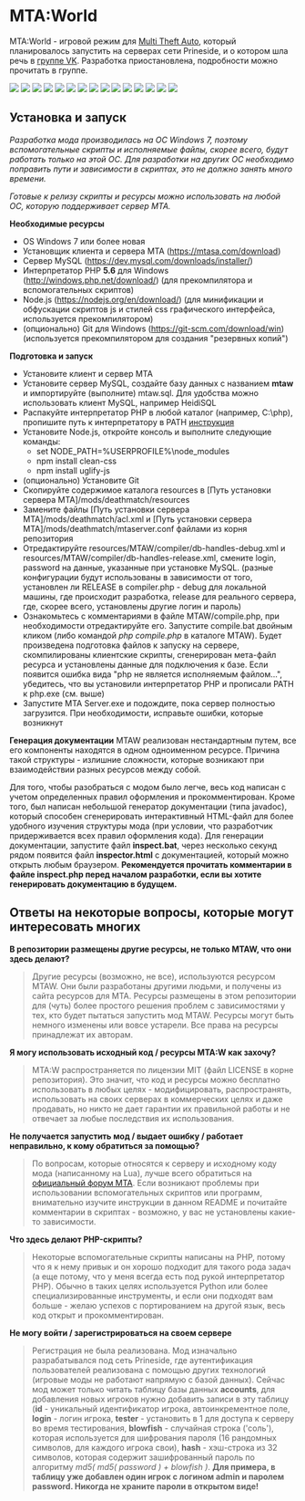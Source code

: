 # MTA:World
MTA:World - игровой режим для [Multi Theft Auto](https://mtasa.com/), который планировалось запустить на серверах сети Prineside, и о котором шла речь в [группе VK](https://vk.com/mta_w). Разработка приостановлена, подробности можно прочитать в группе.

[<img src="https://user-images.githubusercontent.com/2880623/27985406-0ff8c1dc-63f3-11e7-8d86-ac0726bb9954.jpg">](https://user-images.githubusercontent.com/2880623/27985391-c664c2b4-63f2-11e7-8c23-bf23460a0f53.jpg)
[<img src="https://user-images.githubusercontent.com/2880623/27985441-c374dd0e-63f3-11e7-8499-ea21646a602c.jpg">](https://user-images.githubusercontent.com/2880623/27985450-cf93181c-63f3-11e7-9ce4-a1225b796d6c.jpg)
[<img src="https://user-images.githubusercontent.com/2880623/27985462-ec776f8c-63f3-11e7-8c37-134d0628cb71.jpg">](https://user-images.githubusercontent.com/2880623/27985465-f8224ea6-63f3-11e7-9125-3b805c9d85d4.jpg)
[<img src="https://user-images.githubusercontent.com/2880623/27985466-02de220c-63f4-11e7-8b63-c96321495338.jpg">](https://user-images.githubusercontent.com/2880623/27985469-0c122332-63f4-11e7-9bee-3abaed21ebaa.jpg)
[<img src="https://user-images.githubusercontent.com/2880623/27985471-16e61e30-63f4-11e7-8434-66d530a518cb.jpg">](https://user-images.githubusercontent.com/2880623/27985474-205d2b48-63f4-11e7-9e06-56b3efd1157b.jpg)
[<img src="https://user-images.githubusercontent.com/2880623/27985478-2a7d7f2e-63f4-11e7-8607-5d2b8b1bc276.jpg">](https://user-images.githubusercontent.com/2880623/27985488-3cf90d44-63f4-11e7-9905-39de6737a1d3.jpg)
[<img src="https://user-images.githubusercontent.com/2880623/27985496-5c971358-63f4-11e7-9d14-32ed396a4d92.jpg">](https://user-images.githubusercontent.com/2880623/27985498-66b95d28-63f4-11e7-88ae-b5b6b491a786.jpg)
[<img src="https://user-images.githubusercontent.com/2880623/27985504-8c238d90-63f4-11e7-8c04-362055fc3f48.jpg">](https://user-images.githubusercontent.com/2880623/27985507-96604b86-63f4-11e7-8062-dc7c58599116.jpg)
[<img src="https://user-images.githubusercontent.com/2880623/27985515-c1b007e0-63f4-11e7-812e-47bc383b29f9.jpg">](https://user-images.githubusercontent.com/2880623/27985517-ccca4a0a-63f4-11e7-81ac-5117cc0b9b98.jpg)
[<img src="https://user-images.githubusercontent.com/2880623/27985520-dc2c50e2-63f4-11e7-8300-e761c725c143.jpg">](https://user-images.githubusercontent.com/2880623/27985523-e5b934cc-63f4-11e7-8736-d7cb73a8d9a1.jpg)
[<img src="https://user-images.githubusercontent.com/2880623/27985532-0bd79e1e-63f5-11e7-894a-4b246bc62f8c.jpg">](https://user-images.githubusercontent.com/2880623/27985535-1d76346e-63f5-11e7-84e5-b6599d95d8e2.jpg)
[<img src="https://user-images.githubusercontent.com/2880623/27985538-2bac3a9c-63f5-11e7-8bfb-9d62db278d75.jpg">](https://user-images.githubusercontent.com/2880623/27985541-3c7c0190-63f5-11e7-82b2-dc8aaa5b7d53.jpg)
[<img src="https://user-images.githubusercontent.com/2880623/27985557-8162f3e0-63f5-11e7-9fec-336bd57298db.jpg">](https://user-images.githubusercontent.com/2880623/27985560-89cd1c9a-63f5-11e7-8ddc-da50f6a1704b.jpg)
[<img src="https://user-images.githubusercontent.com/2880623/27985579-ee7df8c6-63f5-11e7-8e5c-bb0714789cd2.jpg">](https://user-images.githubusercontent.com/2880623/27985580-f65c200e-63f5-11e7-947f-4304947fb5a5.jpg)
[<img src="https://user-images.githubusercontent.com/2880623/27985489-48473888-63f4-11e7-8cd6-b0be3f64e0fd.jpg">](https://user-images.githubusercontent.com/2880623/27985492-53325066-63f4-11e7-9968-46dd9bac0a2d.jpg)

## Установка и запуск
*Разработка мода производилась на ОС Windows 7, поэтому вспомогательные скрипты и исполняемые файлы, скорее всего, будут работать только на этой ОС. Для разработки на других ОС необходимо поправить пути и зависимости в скриптах, это не должно занять много времени.*

*Готовые к релизу скрипты и ресурсы можно использовать на любой ОС, которую поддерживает сервер MTA.*

**Необходимые ресурсы**
- OS Windows 7 или более новая
- Установщик клиента и сервера MTA (https://mtasa.com/download)
- Сервер MySQL (https://dev.mysql.com/downloads/installer/)
- Интерпретатор PHP **5.6** для Windows (http://windows.php.net/download/) (для прекомпилятора и вспомогательных скриптов)
- Node.js (https://nodejs.org/en/download/) (для минификации и обфускации скриптов js и стилей css графического интерфейса, используется прекомпилятором)
- (опционально) Git для Windows (https://git-scm.com/download/win) (используется прекомпилятором для создания "резервных копий")

**Подготовка и запуск**
- Установите клиент и сервер MTA
- Установите сервер MySQL, создайте базу данных с названием **mtaw** и импортируйте (выполните) mtaw.sql. Для удобства можно использовать клиент MySQL, например HeidiSQL
- Распакуйте интерпретатор PHP в любой каталог (например, C:\php), пропишите путь к интерпретатору в PATH [инструкция](http://php.net/manual/ru/faq.installation.php#faq.installation.addtopath)
- Установите Node.js, откройте консоль и выполните следующие команды:
  - set NODE_PATH=%USERPROFILE%\node_modules
  - npm install clean-css
  - npm install uglify-js
- (опционально) Установите Git 
- Скопируйте содержимое каталога resources в [Путь установки сервера MTA]/mods/deathmatch/resources
- Замените файлы [Путь установки сервера MTA]/mods/deathmatch/acl.xml и [Путь установки сервера MTA]/mods/deathmatch/mtaserver.conf файлами из корня репозитория
- Отредактируйте resources/MTAW/compiler/db-handles-debug.xml и resources/MTAW/compiler/db-handles-release.xml, смените login, password на данные, указанные при установке MySQL. (разные конфигурации будут использованы в зависимости от того, установлен ли RELEASE в compiler.php - debug для локальной машины, где происходит разработка, release для реального сервера, где, скорее всего, установлены другие логин и пароль)
- Ознакомьтесь с комментариями в файле MTAW/compile.php, при необходимости отредактируйте его. Запустите compile.bat двойным кликом (либо командой *php compile.php* в каталоге MTAW). Будет произведена подготовка файлов к запуску на сервере, скомпилированы клиентские скрипты, сгенерирован мета-файл ресурса и установлены данные для подключения к базе. Если появится ошибка вида "php не является исполняемым файлом...", убедитесь, что вы установили интерпретатор PHP и прописали PATH к php.exe (см. выше)
- Запустите MTA Server.exe и подождите, пока сервер полностью загрузится. При необходимости, исправьте ошибки, которые возникнут

**Генерация документации**
MTAW реализован нестандартным путем, все его компоненты находятся в одном одноименном ресурсе. Причина такой структуры - излишние сложности, которые возникают при взаимодействии разных ресурсов между собой.

Для того, чтобы разобраться с модом было легче, весь код написан с учетом определенных правил оформления и прокомментирован. Кроме того, был написан небольшой генератор документации (типа javadoc), который способен сгенерировать интерактивный HTML-файл для более удобного изучения структуры мода (при условии, что разработчик придерживается всех правил оформления кода). Для генерации документации, запустите файл **inspect.bat**, через несколько секунд рядом появится файл **inspector.html** с документацией, который можно открыть любым браузером. **Рекомендуется прочитать комментарии в файле inspect.php перед началом разработки, если вы хотите генерировать документацию в будущем.**

## Ответы на некоторые вопросы, которые могут интересовать многих
**В репозитории размещены другие ресурсы, не только MTAW, что они здесь делают?**

> Другие ресурсы (возможно, не все), используются ресурсом MTAW. Они были разработаны другими людьми, и получены из сайта ресурсов для MTA. Ресурсы размещены в этом репозитории для (чуть) более простого решения проблем с зависимостями у тех, кто будет пытаться запустить мод MTAW. Ресурсы могут быть немного изменены или вовсе устарели. Все права на ресурсы принадлежат их авторам.

**Я могу использовать исходный код / ресурсы MTA:W как захочу?**

> MTA:W распространяется по лицензии MIT (файл LICENSE в корне репозитория). Это значит, что код и ресурсы можно бесплатно использовать в любых целях - модифицировать, распространять, использовать на своих серверах в коммерческих целях и даже продавать, но никто не дает гарантии их правильной работы и не отвечает за любые последствия их использования.

**Не получается запустить мод / выдает ошибку / работает неправильно, к кому обратиться за помощью?**

> По вопросам, которые относятся к серверу и исходному коду мода (написанному на Lua), лучше всего обратиться на [официальный форум MTA](https://forum.mtasa.com/). Если возникают проблемы при использовании вспомогательных скриптов или программ, внимательно изучите инструкции в данном README и почитайте комментарии в скриптах - возможно, у вас не установлены какие-то зависимости.

**Что здесь делают PHP-скрипты?**

> Некоторые вспомогательные скрипты написаны на PHP, потому что я к нему привык и он хорошо подходит для такого рода задач (а еще потому, что у меня всегда есть под рукой интерпретатор PHP). Обычно в таких целях используется Python или более специализированные инструменты, и если они подходят вам больше - желаю успехов с портированием на другой язык, весь код открыт и прокомментирован.

**Не могу войти / зарегистрироваться на своем сервере**

> Регистрация не была реализована. Мод изначально разрабатывался под сеть Prineside, где аутентификация пользователей реализована с помощью других технологий (игровые моды не работают напрямую с базой данных). Сейчас мод может только читать таблицу базы данных **accounts**, для добавления новых игроков нужно добавить записи в эту таблицу (**id** - уникальный идентификатор игрока, автоинкрементное поле, **login** - логин игрока, **tester** - установить в 1 для доступа к серверу во время тестирования, **blowfish** - случайная строка ('соль'), которая используется для шифрования пароля (16 рандомных символов, для каждого игрока свои), **hash** - хэш-строка из 32 символов, которая содержит зашифрованный пароль по алгоритму *md5( md5( password ) + blowfish )*. **Для примера, в таблицу уже добавлен один игрок с логином admin и паролем password. Никогда не храните пароли в открытом виде!**
